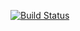 [![Build Status](https://app.travis-ci.com/faheem-afridi/comp2156_labexercise3.svg?branch=main)](https://app.travis-ci.com/faheem-afridi/comp2156_labexercise3)
